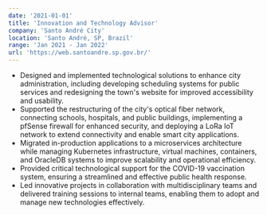 ```yaml
---
date: '2021-01-01'
title: 'Innovation and Technology Advisor'
company: 'Santo André City'
location: 'Santo André, SP, Brazil'
range: 'Jan 2021 - Jan 2022'
url: 'https://web.santoandre.sp.gov.br/'
---
```


- Designed and implemented technological solutions to enhance city administration, including developing scheduling systems for public services and redesigning the town's website for improved accessibility and usability.
- Supported the restructuring of the city's optical fiber network, connecting schools, hospitals, and public buildings, implementing a pfSense firewall for enhanced security, and deploying a LoRa IoT network to extend connectivity and enable smart city applications.
- Migrated in-production applications to a microservices architecture while managing Kubernetes infrastructure, virtual machines, containers, and OracleDB systems to improve scalability and operational efficiency.
- Provided critical technological support for the COVID-19 vaccination system, ensuring a streamlined and effective public health response.
- Led innovative projects in collaboration with multidisciplinary teams and delivered training sessions to internal teams, enabling them to adopt and manage new technologies effectively.
